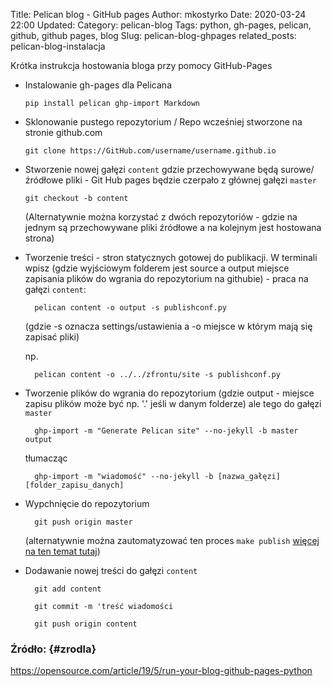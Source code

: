 Title: Pelican blog - GitHub pages
Author: mkostyrko
Date: 2020-03-24 22:00
Updated:
Category: pelican-blog
Tags: python, gh-pages, pelican, github, github pages, blog
Slug: pelican-blog-ghpages
related_posts: pelican-blog-instalacja

Krótka instrukcja hostowania bloga przy pomocy GitHub-Pages

* Instalowanie gh-pages dla Pelicana

    `pip install pelican ghp-import Markdown`

* Sklonowanie pustego repozytorium / Repo wcześniej stworzone na stronie github.com

    `git clone https://GitHub.com/username/username.github.io`

* Stworzenie nowej gałęzi `content` gdzie przechowywane będą surowe/źródłowe pliki - Git Hub pages będzie czerpało z głównej gałęzi `master`

    `git checkout -b content`

    (Alternatywnie można korzystać z dwóch repozytoriów - gdzie na jednym są przechowywane pliki źródłowe a na kolejnym jest hostowana strona)

* Tworzenie treści - stron statycznych gotowej do publikacji. W terminali wpisz (gdzie wyjściowym folderem jest source a output miejsce zapisania plików do wgrania do repozytorium na githubie) - praca na gałęzi `content`:

        pelican content -o output -s publishconf.py

    (gdzie -s oznacza settings/ustawienia a -o miejsce w którym mają się zapisać pliki)

    np.

        pelican content -o ../../zfrontu/site -s publishconf.py

* Tworzenie plików do wgrania do repozytorium (gdzie output - miejsce zapisu plików może być np. '.' jeśli w danym folderze) ale tego do gałęzi `master`

        ghp-import -m "Generate Pelican site" --no-jekyll -b master output

    tłumacząc

        ghp-import -m "wiadomość" --no-jekyll -b [nazwa_gałęzi] [folder_zapisu_danych]

* Wypchnięcie do repozytorium

        git push origin master

    (alternatywnie można zautomatyzować ten proces `make publish` [więcej na ten temat tutaj](http://docs.getpelican.com/en/3.6.3/publish.html))

* Dodawanie nowej treści do gałęzi `content`

        git add content

        git commit -m 'treść wiadomości

        git push origin content


### Źródło: {#zrodla}

https://opensource.com/article/19/5/run-your-blog-github-pages-python